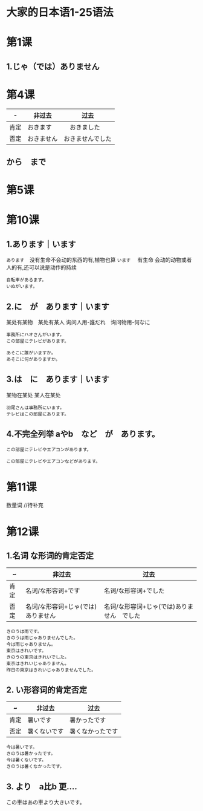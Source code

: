 # 大家的日本语1-25语法

# 第1课

## 1.じゃ（では）ありません

# 第4课

-|非过去|过去
-|-|-
肯定|おきます　|　おきました
否定|おきません| おきませんでした

## から　まで



# 第5课



# 第10课

## 1.あります｜います

`あります`　没有生命不会动的东西的有,植物也算
`います`　 有生命 会动的动物或者人的有,还可以说是动作的持续


```
自転車があるます。　
いぬがいます。

```

## 2.に　が　あります｜います
某处有某物　某处有某人  询问人用-誰だれ　询问物用-何なに
```
事務所にハオさんがいます。
この部屋にテレビがあります。

あそこに誰がいますか。
あそこに何がありますか。
```
## 3.は　に　あります｜います
某物在某处 某人在某处

```
羽尾さんは事務所にいます。
テレビはこの部屋にあります。

```

## 4.不完全列举 aやb　など　が　あります。

```
この部屋にテレビやエアコンがあります。

この部屋にテレビやエアコンなどがあります。

```

# 第11课

数量词
//待补充

# 第12课

## 1.名词 な形词的肯定否定

~|非过去|过去
-|-|-
肯定|名词/な形容词+です|名词/な形容词+でした
否定|名词/な形容词+じゃ(では)ありません|名词/な形容词+じゃ(では)ありません　でした

```
きのうは雨です。
きのうは雨じゃありませんでした。
今は雨じゃありません。
東京はきれいです。
きのうの東京はきれいでした。
東京はきれいじゃありません。
昨日の東京はきれいじゃありませんでした。

```

## 2. い形容词的肯定否定

~|非过去|过去
-|-|-
肯定|暑いです|暑かったです
否定|暑くないです|暑くなかったです

```
今は暑いです。
きのうは暑かったです。
今は暑くないです。
きのうは暑くなかったです。

```

## 3. より　a比b 更....

この車はあの車より大きいです。


